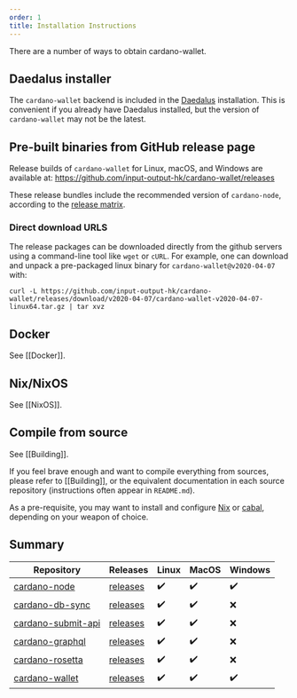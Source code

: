 ```yaml
---
order: 1
title: Installation Instructions
---
```


There are a number of ways to obtain cardano-wallet.

## Daedalus installer

The `cardano-wallet` backend is included in the [Daedalus](https://daedaluswallet.io) installation. This is convenient if you already have Daedalus installed, but the version of `cardano-wallet` may not be the latest.

## Pre-built binaries from GitHub release page

Release builds of `cardano-wallet` for Linux, macOS, and Windows are available at:
https://github.com/input-output-hk/cardano-wallet/releases

These release bundles include the recommended version of `cardano-node`, according to the [release matrix](https://github.com/input-output-hk/cardano-wallet#latest-releases).

### Direct download URLS

The release packages can be downloaded directly from the github servers using a command-line tool like `wget` or `cURL`. For example, one can download and unpack a pre-packaged linux binary for `cardano-wallet@v2020-04-07` with:

```
curl -L https://github.com/input-output-hk/cardano-wallet/releases/download/v2020-04-07/cardano-wallet-v2020-04-07-linux64.tar.gz | tar xvz
```

## Docker

See [[Docker]].

## Nix/NixOS

See [[NixOS]].

## Compile from source

See [[Building]].

If you feel brave enough and want to compile everything from sources, please refer to [[Building]], or the equivalent documentation in each source repository (instructions often appear in `README.md`).

As a pre-requisite, you may want to install and configure [Nix](https://nixos.org/) or [cabal](https://www.haskell.org/cabal/), depending on your weapon of choice.

## Summary

Repository                           | Releases                            | Linux | MacOS | Windows |
---                                  | ---                                 | ---   | --    | ---     |
[cardano-node][cardano-node]         | [releases][release-cardano-node]    | ✔️     | ✔️     | ✔️       |
[cardano-db-sync][cardano-db-sync]   | [releases][release-cardano-db-sync] | ✔️     | ✔️     | ❌      |
[cardano-submit-api][cardano-submit-api]   | [releases][release-cardano-node]    | ✔️     | ✔️     | ❌      |
[cardano-graphql][cardano-graphql]   | [releases][release-cardano-graphql] | ✔️     | ✔️     | ❌      |
[cardano-rosetta][cardano-rosetta]     | [releases][release-cardano-rosetta]  | ✔️     | ✔️     | ❌       |
[cardano-wallet][cardano-wallet]     | [releases][release-cardano-wallet]  | ✔️     | ✔️     | ✔️       |

[cardano-node]: https://github.com/input-output-hk/cardano-node
[cardano-db-sync]: https://github.com/input-output-hk/cardano-db-sync
[cardano-submit-api]: https://github.com/input-output-hk/cardano-node/tree/master/cardano-submit-api
[cardano-rosetta]: https://github.com/input-output-hk/cardano-rosetta
[cardano-graphql]: https://github.com/input-output-hk/cardano-graphql
[cardano-wallet]: https://github.com/input-output-hk/cardano-wallet

[release-cardano-node]: https://github.com/input-output-hk/cardano-node/releases
[release-cardano-db-sync]: https://github.com/input-output-hk/cardano-db-sync/releases
[release-cardano-graphql]: https://github.com/input-output-hk/cardano-graphql/releases
[release-cardano-rosetta]: https://github.com/input-output-hk/cardano-rosetta/releases
[release-cardano-wallet]: https://github.com/input-output-hk/cardano-wallet/releases

[cardano-node]: https://github.com/input-output-hk/cardano-node
[cardano-db-sync]: https://github.com/input-output-hk/cardano-db-sync
[cardano-submit-api]: https://github.com/input-output-hk/cardano-rest

[doc-cardano-db-sync]: https://github.com/input-output-hk/cardano-db-sync/blob/master/nix/docker.nix#L1-L35
[doc-cardano-rest]: https://github.com/input-output-hk/cardano-rest/wiki/Docker
[doc-cardano-graphql]: https://github.com/input-output-hk/cardano-graphql/wiki/Docker
[doc-cardano-rosetta]: https://github.com/input-output-hk/cardano-rosetta
